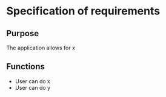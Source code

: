# **Specification of requirements**

## Purpose

The application allows for x

## Functions

- User can do x
- User can do y


